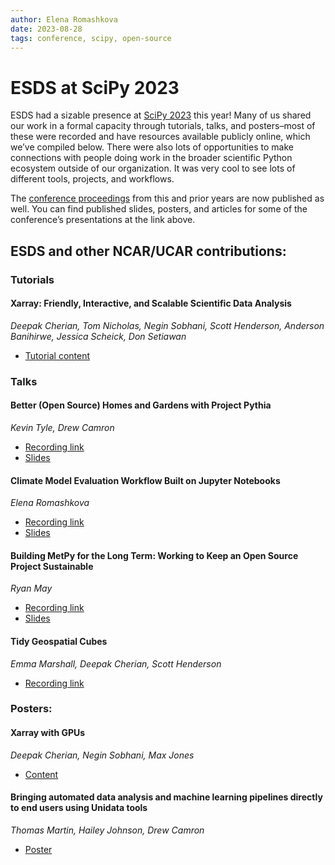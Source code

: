 ```yaml
---
author: Elena Romashkova
date: 2023-08-28
tags: conference, scipy, open-source
---
```


# ESDS at SciPy 2023

ESDS had a sizable presence at [SciPy 2023](https://www.scipy2023.scipy.org/) this year! Many of us shared our work in a formal capacity through tutorials, talks, and posters–most of these were recorded and have resources available publicly online, which we’ve compiled below. There were also lots of opportunities to make connections with people doing work in the broader scientific Python ecosystem outside of our organization. It was very cool to see lots of different tools, projects, and workflows.

The [conference proceedings](https://conference.scipy.org/proceedings/) from this and prior years are now published as well.  You can find published slides, posters, and articles for some of the conference’s presentations at the link above.

## ESDS and other NCAR/UCAR contributions:

### Tutorials

#### Xarray: Friendly, Interactive, and Scalable Scientific Data Analysis

 *Deepak Cherian, Tom Nicholas, Negin Sobhani, Scott Henderson, Anderson Banihirwe, Jessica Scheick, Don Setiawan*

- [Tutorial content](https://tutorial.xarray.dev/workshops/scipy2023/README.html)

### Talks

####  Better (Open Source) Homes and Gardens with Project Pythia

*Kevin Tyle, Drew Camron*

- [Recording link](https://www.youtube.com/watch?v=5ggKEmNn79c)
- [Slides](https://zenodo.org/record/8221039 )

#### Climate Model Evaluation Workflow Built on Jupyter Notebooks

*Elena Romashkova*

- [Recording link](https://www.youtube.com/watch?v=x_InyP5bUkI)
- [Slides](https://docs.google.com/presentation/d/1jNhjVeQmTFPikWcSXX8YfylChmGTtE38/edit?usp=sharing&ouid=106991755025280121769&rtpof=true&sd=true)

#### Building MetPy for the Long Term: Working to Keep an Open Source Project Sustainable

*Ryan May*

- [Recording link](https://www.youtube.com/watch?v=7hbGHHaRzBA)
- [Slides](https://docs.google.com/presentation/d/14Db0NtTWW9P9TAlO8-_Ls_r9Hotq6Jo8tjaFJMP_lfo/edit?usp=sharing)

#### Tidy Geospatial Cubes

*Emma Marshall, Deepak Cherian, Scott Henderson*

- [Recording link](https://www.youtube.com/watch?v=KZlG1im088s)

### Posters:
#### Xarray with GPUs

*Deepak Cherian, Negin Sobhani, Max Jones*

- [Content](https://negin513.github.io/cupy-xarray-tutorials/README.html)

#### Bringing automated data analysis and machine learning pipelines directly to end users using Unidata tools

*Thomas Martin, Hailey Johnson, Drew Camron*

- [Poster](https://drive.google.com/file/d/1NPmT_xT-mX2pOAzy9GcoFSErj2MjVoUs/view?usp=sharing)
